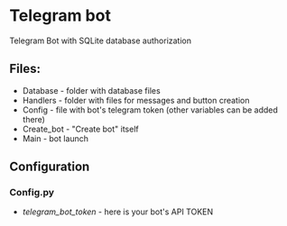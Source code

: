 # Telegram bot
Telegram Bot with SQLite database authorization

## Files:
* Database - folder with database files
* Handlers - folder with files for messages and button creation
* Config - file with bot's telegram token (other variables can be added there)
* Create_bot - "Create bot" itself
* Main - bot launch

## Configuration
### Config.py
* _telegram_bot_token_ - here is your bot's API TOKEN
